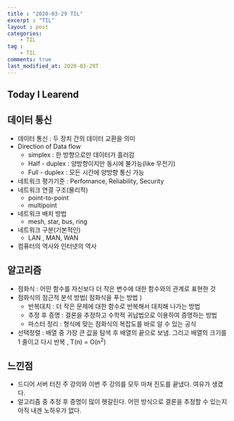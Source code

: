 ```yaml
---
title : "2020-03-29 TIL"
excerpt : "TIL"
layout : post
categories:
    - TIL
tag :
    - TIL
comments: true
last_modified_at: 2020-03-29T
---
```


## Today I Learend  
## 데이터 통신
* 데이터 통신 : 두 장치 간의 데이터 교환을 의미
* Direction of Data flow
    * simplex : 한 방향으로만 데이터가 흘러감
    * Half - duplex : 양방향이지만 동시에 불가능(like 무전기)
    * Full - duplex : 모든 시간에 양방향 통신 가능
* 네트워크 평가기준 : Perfomance, Reliability, Security
* 네트워크 연결 구조(물리적)
    * point-to-point
    * multipoint
* 네트워크 배치 방법
    * mesh, star, bus, ring
* 네트워크 구분(기본적인)
    * LAN , MAN, WAN
* 컴퓨터의 역사와 인터넷의 역사 



## 알고리즘
* 점화식 : 어떤 함수를 자신보다 더 작은 변수에 대한 함수와의 관계로 표현한 것
* 점화식의 점근적 분석 방법( 점화식을 푸는 방법 )
    * 반복대치 : 더 작은 문제에 대한 함수로 반복해서 대치해 나가는 방법
    * 추정 후 증명 : 결론을 추정하고 수학적 귀납법으로 이용하여 증명하는 방법
    * 마스터 정리 : 형식에 맞는 점화식의 복잡도를 바로 알 수 있는 공식
* 선택정렬 : 배열 중 가장 큰 값을 탐색 후 배열의 끝으로 보냄. 그리고 배열의 크기를 1 줄이고 다시 반복 , T(n) = O(n<sup>2</sup>)


## 느낀점
* 드디어 서버 터진 주 강의와 이번 주 강의를 모두 마쳐 진도를 끝냈다. 여유가 생겼다.
* 알고리즘 중 추정 후 증명이 많이 헷갈린다. 어떤 방식으로 결론을 추정할 수 있는지 아직 내겐 노하우가 없다.
